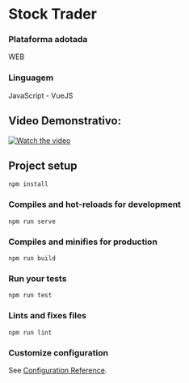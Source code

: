 # Stock Trader

### Plataforma adotada
  WEB
  
### Linguagem
  JavaScript - VueJS

## Video Demonstrativo:
[![Watch the video](https://i.imgur.com/vKb2F1B.png)](https://youtu.be/FBkyWo_V6Yo)

## Project setup
```
npm install
```

### Compiles and hot-reloads for development
```
npm run serve
```

### Compiles and minifies for production
```
npm run build
```

### Run your tests
```
npm run test
```

### Lints and fixes files
```
npm run lint
```

### Customize configuration
See [Configuration Reference](https://cli.vuejs.org/config/).
